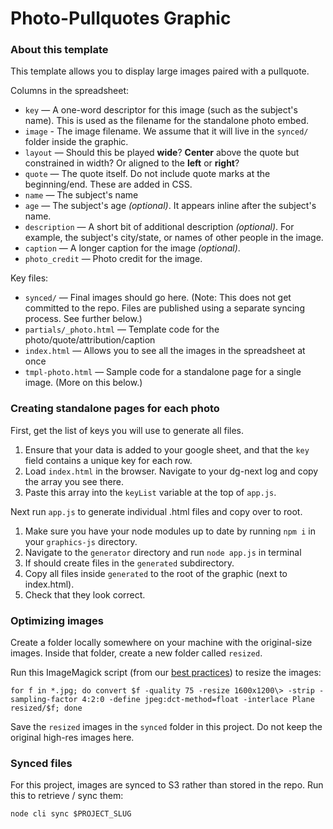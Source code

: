 Photo-Pullquotes Graphic
========================

### About this template

This template allows you to display large images paired with a pullquote.

Columns in the spreadsheet:

* `key` — A one-word descriptor for this image (such as the subject's name). This is used as the filename for the standalone photo embed.
* `image` - The image filename. We assume that it will live in the `synced/` folder inside the graphic.
* `layout` — Should this be played **wide**? **Center** above the quote but constrained in width? Or aligned to the **left** or **right**?
* `quote` — The quote itself. Do not include quote marks at the beginning/end. These are added in CSS.
* `name` — The subject's name
* `age` — The subject's age _(optional)_. It appears inline after the subject's name.
* `description` — A short bit of additional description _(optional)_. For example, the subject's city/state, or names of other people in the image.
* `caption` — A longer caption for the image _(optional)_.
* `photo_credit` — Photo credit for the image.

Key files:

* `synced/` — Final images should go here. (Note: This does not get committed to the repo. Files are published using a separate syncing process. See further below.)
* `partials/_photo.html` — Template code for the photo/quote/attribution/caption
* `index.html` — Allows you to see all the images in the spreadsheet at once
* `tmpl-photo.html` — Sample code for a standalone page for a single image. (More on this below.)

### Creating standalone pages for each photo

First, get the list of keys you will use to generate all files. 
1. Ensure that your data is added to your google sheet, and that the `key` field contains a unique key for each row.
1. Load `index.html` in the browser. Navigate to your dg-next log and copy the array you see there.
1. Paste this array into the `keyList` variable at the top of `app.js`.

Next run `app.js` to generate individual .html files and copy over to root.
1. Make sure you have your node modules up to date by running `npm i` in your `graphics-js` directory.
1. Navigate to the `generator` directory and run `node app.js` in terminal
1. If should create files in the `generated` subdirectory. 
1. Copy all files inside `generated` to the root of the graphic (next to index.html). 
1. Check that they look correct. 

### Optimizing images

Create a folder locally somewhere on your machine with the original-size images. Inside that folder, create a new folder called `resized`.

Run this ImageMagick script (from our [best practices](https://github.com/nprapps/bestpractices/blob/master/assets.md)) to resize the images:

```
for f in *.jpg; do convert $f -quality 75 -resize 1600x1200\> -strip -sampling-factor 4:2:0 -define jpeg:dct-method=float -interlace Plane resized/$f; done
```

Save the `resized` images in the `synced` folder in this project. Do not keep the original high-res images here.

### Synced files

For this project, images are synced to S3 rather than stored in the repo. Run this to retrieve / sync them:

```
node cli sync $PROJECT_SLUG
```